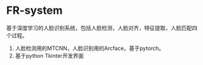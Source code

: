 # FR-system
基于深度学习的人脸识别系统，包括人脸检测，人脸对齐，特征提取，人脸匹配四个过程。  
1. 人脸检测用的MTCNN，人脸识别用的Arcface，基于pytorch。
2. 基于python Tkinter开发界面
